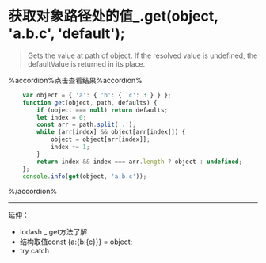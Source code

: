 # 获取对象路径处的值_.get(object, 'a.b.c', 'default');
> Gets the value at path of object. If the resolved value is
undefined, the defaultValue is returned in its place.

%accordion%点击查看结果%accordion%
```javascript
    var object = { 'a': { 'b': { 'c': 3 } } };
    function get(object, path, defaults) {
        if (object === null) return defaults;
        let index = 0;
        const arr = path.split('.');
        while (arr[index] && object[arr[index]]) {
            object = object[arr[index]];
            index += 1;
        }
        return index && index === arr.length ? object : undefined;
    };
    console.info(get(object, 'a.b.c'));
```
%/accordion%


***
延伸：
* lodash _.get方法了解
* 结构取值const {a:{b:{c}}} = object;
* try catch